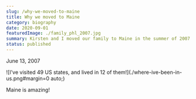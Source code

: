 ```yaml
---
slug: /why-we-moved-to-maine
title: Why we moved to Maine
category: biography
date: 2020-09-01
featuredImage: ./family_phl_2007.jpg
summary: Kirsten and I moved our family to Maine in the summer of 2007. 
status: published
---
```

June 13, 2007

![I've visited 49 US states, and lived in 12 of them!](./where-ive-been-in-us.png#margin=0 auto;)

Maine is amazing!
